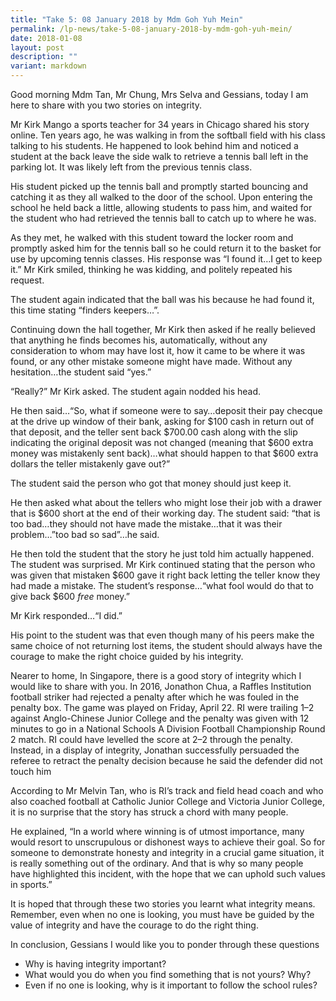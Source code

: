 ```yaml
---
title: "Take 5: 08 January 2018 by Mdm Goh Yuh Mein"
permalink: /lp-news/take-5-08-january-2018-by-mdm-goh-yuh-mein/
date: 2018-01-08
layout: post
description: ""
variant: markdown
---
```

Good morning Mdm Tan, Mr Chung, Mrs Selva and Gessians, today I am here to share with you two stories on integrity.

Mr Kirk Mango a sports teacher for 34 years in Chicago shared his story online. Ten years ago, he was walking in from the softball field with his class talking to his students. He happened to look behind him and noticed a student at the back leave the side walk to retrieve a tennis ball left in the parking lot. It was likely left from the previous tennis class.

His student picked up the tennis ball and promptly started bouncing and catching it as they all walked to the door of the school. Upon entering the school he held back a little, allowing students to pass him, and waited for the student who had retrieved the tennis ball to catch up to where he was.

As they met, he walked with this student toward the locker room and promptly asked him for the tennis ball so he could return it to the basket for use by upcoming tennis classes. His response was “I found it…I get to keep it.” Mr Kirk smiled, thinking he was kidding, and politely repeated his request.

The student again indicated that the ball was his because he had found it, this time stating “finders keepers…”.

Continuing down the hall together, Mr Kirk then asked if he really believed that anything he finds becomes his, automatically, without any consideration to whom may have lost it, how it came to be where it was found, or any other mistake someone might have made. Without any hesitation…the student said “yes.”

“Really?” Mr Kirk asked. The student again nodded his head.

He then said…“So, what if someone were to say…deposit their pay checque at the drive up window of their bank, asking for $100 cash in return out of that deposit, and the teller sent back $700.00 cash along with the slip indicating the original deposit was not changed (meaning that $600 extra money was mistakenly sent back)…what should happen to that $600 extra dollars the teller mistakenly gave out?”

The student said the person who got that money should just keep it.

He then asked what about the tellers who might lose their job with a drawer that is $600 short at the end of their working day. The student said: “that is too bad…they should not have made the mistake…that it was their problem…”too bad so sad”…he said.

He then told the student that the story he just told him actually happened. The student was surprised. Mr Kirk continued stating that the person who was given that mistaken $600 gave it right back letting the teller know they had made a mistake. The student’s response…“what fool would do that to give back $600&nbsp;_free_&nbsp;money.”

Mr Kirk responded…“I did.”

His point to the student was that even though many of his peers make the same choice of not returning lost items, the student should always have the courage to make the right choice guided by his integrity.

Nearer to home, In Singapore, there is a good story of integrity which I would like to share with you. In 2016, Jonathon Chua, a Raffles Institution football striker had rejected a penalty after which he was fouled in the penalty box. The game was played on Friday, April 22. RI were trailing 1–2 against Anglo-Chinese Junior College and the penalty was given with 12 minutes to go in a National Schools A Division Football Championship Round 2 match. RI could have levelled the score at 2–2 through the penalty. Instead, in a display of integrity, Jonathan successfully persuaded the referee to retract the penalty decision because he said the defender did not touch him

According to Mr Melvin Tan, who is RI’s track and field head coach and who also coached football at Catholic Junior College and Victoria Junior College, it is no surprise that the story has struck a chord with many people.

He explained, “In a world where winning is of utmost importance, many would resort to unscrupulous or dishonest ways to achieve their goal. So for someone to demonstrate honesty and integrity in a crucial game situation, it is really something out of the ordinary. And that is why so many people have highlighted this incident, with the hope that we can uphold such values in sports.”

It is hoped that through these two stories you learnt what integrity means. Remember, even when no one is looking, you must have be guided by the value of integrity and have the courage to do the right thing.

In conclusion, Gessians I would like you to ponder through these questions

*   Why is having integrity important?
*   What would you do when you find something that is not yours? Why?
*   Even if no one is looking, why is it important to follow the school rules?

